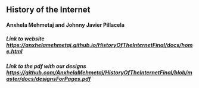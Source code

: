 ## History of the Internet
#### Anxhela Mehmetaj and Johnny Javier Pillacela
##### Link to website https://anxhelamehmetaj.github.io/HistoryOfTheInternetFinal/docs/home.html
##### Link to the pdf with our designs https://github.com/AnxhelaMehmetaj/HistoryOfTheInternetFinal/blob/master/docs/designsForPages.pdf